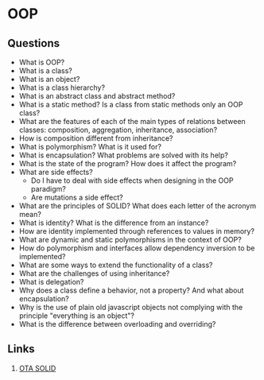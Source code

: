 # OOP

## Questions

* What is OOP?
* What is a class?
* What is an object?
* What is a class hierarchy?
* What is an abstract class and abstract method?
* What is a static method? Is a class from static methods only an OOP class?
* What are the features of each of the main types of relations between classes: composition, aggregation, inheritance, association?
* How is composition different from inheritance?
* What is polymorphism? What is it used for?
* What is encapsulation? What problems are solved with its help?
* What is the state of the program? How does it affect the program?
* What are side effects?
    - Do I have to deal with side effects when designing in the OOP paradigm?
    - Are mutations a side effect?
* What are the principles of SOLID? What does each letter of the acronym mean?
* What is identity? What is the difference from an instance?
* How are identity implemented through references to values ​​in memory?
* What are dynamic and static polymorphisms in the context of OOP?
* How do polymorphism and interfaces allow dependency inversion to be implemented?
* What are some ways to extend the functionality of a class?
* What are the challenges of using inheritance?
* What is delegation?
* Why does a class define a behavior, not a property? And what about encapsulation?
* Why is the use of plain old javascript objects not complying with the principle "everything is an object"?
* What is the difference between overloading and overriding?

## Links

1. [OTA SOLID](https://ota-solid.now.sh/)

